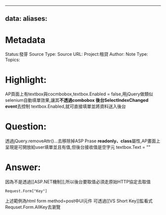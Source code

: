 

---
data:
aliases:
---
# Metadata
Status:發芽
Source Type:
Source URL:
Project:租貸
Author:
Note Type:
Topics:


# Highlight:
AP頁面上有textbox與cocmbobox,textbox.Enabled = false,用jQuery做類似selenium自動填單效果,讓其**不透過combobox 後台SelectIndexChanged event**去控制 textbox.Enabled,就可直接填單並將資料送入後台

# Question:
透過jQuery.removeAttr()...去移除掉ASP Prase **readonly、class**屬性,AP畫面上呈現是可開放給user填單並且有值,但後台接收值是空字元 textbox.Text = ""

# Answer:
因為不是透過[[ASP.NET機制]],所以後台要取值必須走原始HTTP協定去取值
```
Request.Form["Key"]
```
上述範例為html form method=post中UI元件
可透過[[VS Short Key]]監看式Requset.Form.AllKey去瀏覽

